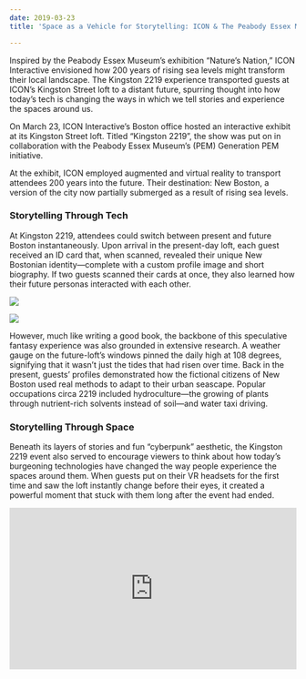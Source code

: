 ```yaml
---
date: 2019-03-23
title: 'Space as a Vehicle for Storytelling: ICON & The Peabody Essex Museum'

---
```

Inspired by the Peabody Essex Museum’s exhibition “Nature’s Nation,” ICON Interactive envisioned how 200 years of rising sea levels might transform their local landscape. The Kingston 2219 experience transported guests at ICON’s Kingston Street loft to a distant future, spurring thought into how today’s tech is changing the ways in which we tell stories and experience the spaces around us.

On March 23, ICON Interactive’s Boston office hosted an interactive exhibit at its Kingston Street loft. Titled “Kingston 2219”, the show was put on in collaboration with the Peabody Essex Museum’s (PEM) Generation PEM initiative.

At the exhibit, ICON employed augmented and virtual reality to transport attendees 200 years into the future. Their destination: New Boston, a version of the city now partially submerged as a result of rising sea levels.

### Storytelling Through Tech

At Kingston 2219, attendees could switch between present and future Boston instantaneously. Upon arrival in the present-day loft, each guest received an ID card that, when scanned, revealed their unique New Bostonian identity—complete with a custom profile image and short biography. If two guests scanned their cards at once, they also learned how their future personas interacted with each other.

![](https://s3.amazonaws.com/forestry.iconinteractive.com/kingston-identities.jpg)

![](https://s3.amazonaws.com/forestry.iconinteractive.com/Kingston2219_Image1-1200x559.jpg)

However, much like writing a good book, the backbone of this speculative fantasy experience was also grounded in extensive research. A weather gauge on the future-loft’s windows pinned the daily high at 108 degrees, signifying that it wasn’t just the tides that had risen over time. Back in the present, guests’ profiles demonstrated how the fictional citizens of New Boston used real methods to adapt to their urban seascape. Popular occupations circa 2219 included hydroculture—the growing of plants through nutrient-rich solvents instead of soil—and water taxi driving.

### Storytelling Through Space

Beneath its layers of stories and fun “cyberpunk” aesthetic, the Kingston 2219 event also served to encourage viewers to think about how today’s burgeoning technologies have changed the way people experience the spaces around them. When guests put on their VR headsets for the first time and saw the loft instantly change before their eyes, it created a powerful moment that stuck with them long after the event had ended.

<div style="padding:56.25% 0 0 0;position:relative;"><iframe src="https://player.vimeo.com/video/328275226?title=0&byline=0&portrait=0" style="position:absolute;top:0;left:0;width:100%;height:100%;" frameborder="0" allow="autoplay; fullscreen" allowfullscreen></iframe></div><script src="https://player.vimeo.com/api/player.js"></script>